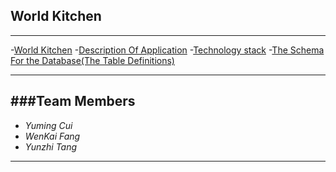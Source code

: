 


## World Kitchen
---

<!-- TOC -->
-[World Kitchen](#world-kitchen)
  -[Description Of Application](#description-of-application)
  -[Technology stack](#technology-stack)
  -[The Schema For the Database(The Table Definitions)](#the-schema-for-the-database-the-table-definitions)




<!-- /TOC -->

---

###Team Members
---
- *Yuming Cui*
- *WenKai Fang*
- *Yunzhi Tang*

----
